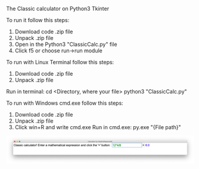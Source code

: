The Classic calculator on Python3 Tkinter

To run it follow this steps:
1. Download code .zip file
2. Unpack .zip file
3. Open in the Python3 "ClassicCalc.py" file
4. Click f5 or choose run->run module

To run with Linux Terminal follow this steps:
1. Download code .zip file
2. Unpack .zip file

Run in terminal:
cd <Directory, where your file>
python3 "ClassicCalc.py"

To run with Windows cmd.exe follow this steps:
1. Download code .zip file
2. Unpack .zip file
3. Click win+R and write cmd.exe <enter>
Run in cmd.exe:
py.exe "{File path}"

![Image alt](https://github.com/VladimirPapazov88/ClassicCalc/blob/master/example.png?raw=true)
